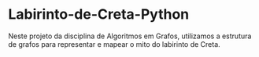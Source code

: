 # Labirinto-de-Creta-Python
Neste projeto da disciplina de Algoritmos em Grafos, utilizamos a estrutura de grafos para representar e mapear o mito do labirinto de Creta.
